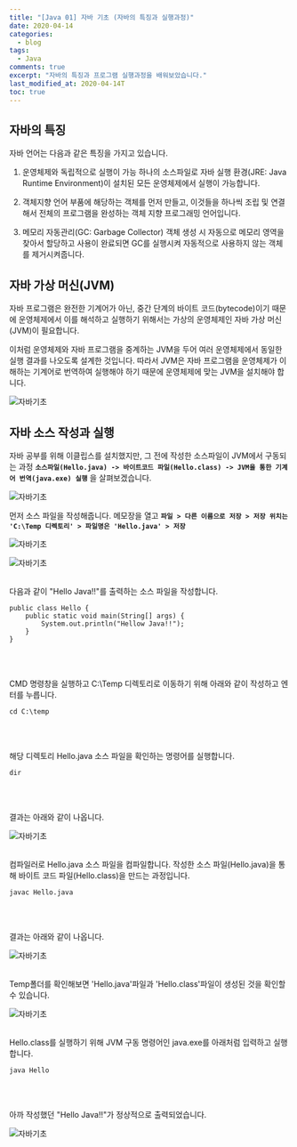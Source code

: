 ```yaml
---
title: "[Java 01] 자바 기초 (자바의 특징과 실행과정)"
date: 2020-04-14
categories:
  - blog
tags:
  - Java
comments: true
excerpt: "자바의 특징과 프로그램 실행과정을 배워보았습니다."
last_modified_at: 2020-04-14T
toc: true
---
```


## 자바의 특징

자바 언어는 다음과 같은 특징을 가지고 있습니다.

1. 운영체제와 독립적으로 실행이 가능
   하나의 소스파일로 자바 실행 환경(JRE: Java Runtime Environment)이 설치된 모든 운영체제에서 실행이 가능합니다.

2. 객체지향 언어
	부품에 해당하는 객체를 먼저 만들고, 이것들을 하나씩 조립 및 연결해서 전체의 프로그램을 완성하는 객체 지향 프로그래밍 언어입니다.

3. 메모리 자동관리(GC: Garbage Collector)
	객체 생성 시 자동으로 메모리 영역을 찾아서 할당하고 사용이 완료되면 GC를 실행시켜 자동적으로 사용하지 않는 객체를 제거시켜줍니다.

## 자바 가상 머신(JVM)

자바 프로그램은 완전한 기계어가 아닌, 중간 단계의 바이트 코드(bytecode)이기 때문에 운영체제에서 이를 해석하고 실행하기 위해서는 가상의 운영체제인 자바 가상 머신(JVM)이 필요합니다. 

이처럼 운영체제와 자바 프로그램을 중계하는 JVM을 두어 여러 운영체제에서 동일한 실행 결과를 나오도록 설계한 것입니다. 따라서 JVM은 자바 프로그램을 운영체제가 이해하는 기계어로 번역하여 실행해야 하기 때문에 운영체제에 맞는 JVM을 설치해야 합니다.  

![자바기초](\assets\images\java\javabase01.png)

## 자바 소스 작성과 실행

자바 공부를 위해 이클립스를 설치했지만, 그 전에 작성한 소스파일이 JVM에서 구동되는 과정 **`소스파일(Hello.java) -> 바이트코드 파일(Hello.class) -> JVM을 통한 기계어 번역(java.exe) 실행`** 을 살펴보겠습니다.

![자바기초](\assets\images\java\javabase08.png)


먼저 소스 파일을 작성해줍니다. 메모장을 열고 **`파일 > 다른 이름으로 저장 > 저장 위치는 'C:\Temp 디렉토리' > 파일명은 'Hello.java' > 저장`**

![자바기초](\assets\images\java\javabase02.png)

![자바기초](\assets\images\java\javabase03.png)
<br/>
<br/>


다음과 같이 "Hello Java!!"를 출력하는 소스 파일을 작성합니다. 

```
public class Hello { 
	public static void main(String[] args) {
		System.out.println("Hellow Java!!");
	}
}
```
<br/>
<br/>


CMD 명령창을 실행하고 C:\Temp 디렉토리로 이동하기 위해 아래와 같이 작성하고 엔터를 누릅니다.

```
cd C:\temp 
```
<br/>
<br/>


해당 디렉토리 Hello.java 소스 파일을 확인하는 명령어를 실행합니다.

```
dir
```
<br/>
<br/>

결과는 아래와 같이 나옵니다. 

![자바기초](\assets\images\java\javabase04.png)
<br/>
<br/>


컴파일러로 Hello.java 소스 파일을 컴파일합니다. 작성한 소스 파일(Hello.java)을 통해 바이트 코드 파일(Hello.class)을 만드는 과정입니다.

```
javac Hello.java
```
<br/>
<br/>


결과는 아래와 같이 나옵니다.

![자바기초](\assets\images\java\javabase05.png)
<br/>
<br/>



Temp폴더를 확인해보면 'Hello.java'파일과 'Hello.class'파일이 생성된 것을 확인할 수 있습니다.

![자바기초](\assets\images\java\javabase06.png)
<br/>
<br/>


Hello.class를 실행하기 위해 JVM 구동 명령어인 java.exe를 아래처럼 입력하고 실행합니다. 

```
java Hello
```
<br/>
<br/>


아까 작성했던 "Hello Java!!"가 정상적으로 출력되었습니다.  

![자바기초](\assets\images\java\javabase07.png)






